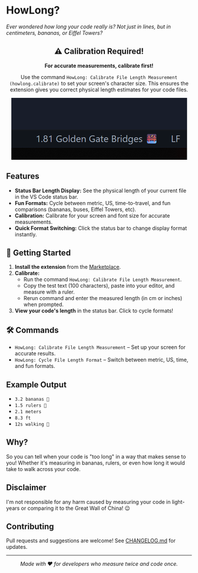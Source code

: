 # HowLong?

_Ever wondered how long your code really is? Not just in lines, but in centimeters, bananas, or Eiffel Towers?_

<div align="center">

## ⚠️ Calibration Required!

**For accurate measurements, calibrate first!**

Use the command `HowLong: Calibrate File Length Measurement (howlong.calibrate)` to set your screen's character size. This ensures the extension gives you correct physical length estimates for your code files.

![](./images/preview.png)

</div>

## Features

- **Status Bar Length Display:** See the physical length of your current file in the VS Code status bar.
- **Fun Formats:** Cycle between metric, US, time-to-travel, and fun comparisons (bananas, buses, Eiffel Towers, etc).
- **Calibration:** Calibrate for your screen and font size for accurate measurements.
- **Quick Format Switching:** Click the status bar to change display format instantly.

## 🚀 Getting Started

1. **Install the extension** from the [Marketplace](https://marketplace.visualstudio.com/).
2. **Calibrate:**
	- Run the command `HowLong: Calibrate File Length Measurement`.
	- Copy the test text (100 characters), paste into your editor, and measure with a ruler.
	- Rerun command and enter the measured length (in cm or inches) when prompted.
3. **View your code's length** in the status bar. Click to cycle formats!

## 🛠️ Commands

- `HowLong: Calibrate File Length Measurement` – Set up your screen for accurate results.
- `HowLong: Cycle File Length Format` – Switch between metric, US, time, and fun formats.

## Example Output

- `3.2 bananas 🍌`
- `1.5 rulers 📏`
- `2.1 meters`
- `8.3 ft`
- `12s walking 🚶`

## Why?

So you can tell when your code is "too long" in a way that makes sense to you! Whether it's measuring in bananas, rulers, or even how long it would take to walk across your code.

## Disclaimer

I'm not responsible for any harm caused by measuring your code in light-years or comparing it to the Great Wall of China! 😉

## Contributing

Pull requests and suggestions are welcome! See [CHANGELOG.md](CHANGELOG.md) for updates.

---

<div align="center">

_Made with ❤️ for developers who measure twice and code once._

</div>

